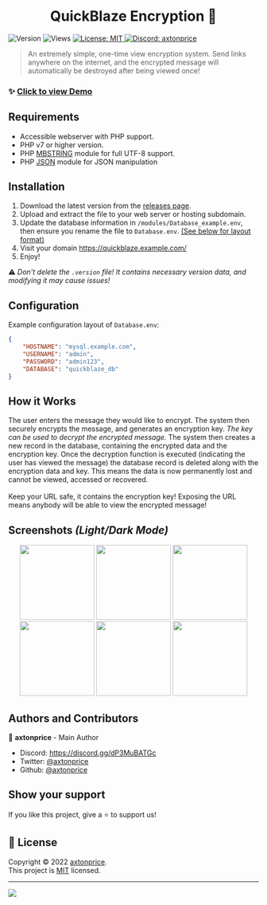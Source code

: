 <h1 align="center">QuickBlaze Encryption 👋</h1>

<p>
  <img alt="Version" src="https://img.shields.io/badge/version-v1.0.6_Dev-red.svg?cacheSeconds=2592000" />
  <img alt="Views" src="https://hits.seeyoufarm.com/api/count/incr/badge.svg?url=https%3A%2F%2Fgithub.com%2Faxtonprice-dev%2Fquickblaze-encrypt%2F&count_bg=%2379C83D&title_bg=%23555555&icon=&icon_color=%23E7E7E7&title=Project+Views&edge_flat=false)](https://hits.seeyoufarm.com" />
  <a href="https://github.com/axtonprice/quickblaze-encrypt/blob/main/LICENSE" target="_blank">
    <img alt="License: MIT" src="https://img.shields.io/badge/License-MIT-yellow.svg" />
  </a>
  <a href="https://axtonprice.com?discord" target="_blank">
    <img alt="Discord: axtonprice" src="https://discord.com/api/guilds/826239258590969897/widget.png?style=shield" />
  </a>
</p>

> An extremely simple, one-time view encryption system. Send links anywhere on the internet, and the encrypted message will automatically be destroyed after being viewed once!

### ✨ <a href="https://quickblaze.axtonprice.com" target="_blank">Click to view Demo</a>

## Requirements

- Accessible webserver with PHP support.
- PHP v7 or higher version.
- PHP [MBSTRING](http://php.net/manual/en/book.mbstring.php) module for full UTF-8 support.
- PHP [JSON](http://php.net/manual/en/book.json.php) module for JSON manipulation

## Installation

1. Download the latest version from the <a href="https://github.com/axtonprice/quickblaze-encrypt/releases">releases page</a>. 
2. Upload and extract the file to your web server or hosting subdomain. 
3. Update the database information in `/modules/Database_example.env`, then ensure you rename the file to `Database.env`. [(See below for layout format)](#configuration)
4. Visit your domain https://quickblaze.example.com/
5. Enjoy!

⚠️ *Don't delete the `.version` file! It contains necessary version data, and modifying it may cause issues!*

## Configuration
Example configuration layout of `Database.env`:
```json
{
    "HOSTNAME": "mysql.example.com",
    "USERNAME": "admin",
    "PASSWORD": "admin123",
    "DATABASE": "quickblaze_db"
}
```

## How it Works

The user enters the message they would like to encrypt. The system then securely encrypts the message, and generates an encryption key. *The key can be used to decrypt the encrypted message.* The system then creates a new record in the database, containing the encrypted data and the encryption key. Once the decryption function is executed (indicating the user has viewed the message) the database record is deleted along with the encryption data and key. This means the data is now permanently lost and cannot be viewed, accessed or recovered. <br><br>Keep your URL safe, it contains the encryption key! Exposing the URL means anybody will be able to view the encrypted message!

## Screenshots *(Light/Dark Mode)*

<p align="center">
  <img height="150" src="https://user-images.githubusercontent.com/37771600/163694900-13dbb832-05f2-4a55-856d-9d0d9e315621.png">
  <img height="150" src="https://user-images.githubusercontent.com/37771600/163694908-a332341b-6230-440c-a3e6-477c54193f71.png">
  <img height="150" src="https://user-images.githubusercontent.com/37771600/163694918-84fe78cc-286b-4d8d-8eef-0a172b517c0e.png">
  <img height="150" src="https://user-images.githubusercontent.com/37771600/163694933-4ea122b3-e2a4-4cee-82fd-065126bb3a3f.png">
  <img height="150" src="https://user-images.githubusercontent.com/37771600/163694928-8b23235b-a671-43fb-af71-7526c4a71035.png">
  <img height="150" src="https://user-images.githubusercontent.com/37771600/163694926-fd6ffa78-774c-456d-b942-8bea12f57662.png">
</p>
  
## Authors and Contributors

👤 **axtonprice** - Main Author

* Discord: https://discord.gg/dP3MuBATGc
* Twitter: [@axtonprice](https://twitter.com/axtonprice)
* Github: [@axtonprice](https://github.com/axtonprice)

## Show your support

If you like this project, give a ⭐️ to support us!

## 📝 License

Copyright © 2022 [axtonprice](https://github.com/axtonprice).<br />
This project is [MIT](https://github.com/axtonprice/quickblaze-encrypt/blob/main/LICENSE) licensed.

<hr>

<a href="https://discord.gg/dP3MuBATGc"><img src="https://discord.com/api/guilds/826239258590969897/widget.png?style=banner3"/></a>
